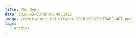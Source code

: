 ```yaml
---
title: The Oven
date: 2020-03-08T05:45:48.105Z
image: /comics/untitled_artwork-2020-03-07t215409.461.png
tags:
  - archive
---
```



